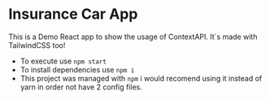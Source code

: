 # Insurance Car App

This is a Demo React app to show the usage of ContextAPI. It´s made with TailwindCSS too!

* To execute use `npm start`
* To install dependencies use `npm i`
* This project was managed with `npm` i would recomend using it instead of yarn in order not have 2 config files.

